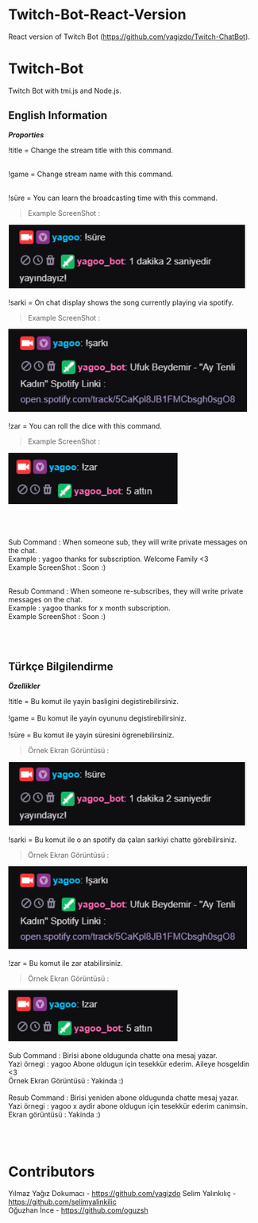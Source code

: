 # Twitch-Bot-React-Version
React version of Twitch Bot (https://github.com/yagizdo/Twitch-ChatBot).

# Twitch-Bot
Twitch Bot with tmi.js and Node.js.


English Information
--------------------

***Proporties***

!title = Change the stream title with this command.
<br/>
<br/>

!game = Change stream name with this command.
<br/>
<br/>

!süre = You can learn the broadcasting time with this command.
> Example ScreenShot : 

![süreornek](screenshots/sure.png)
<br/>
<br/>
!sarki = On chat display shows the song currently playing via spotify.
> Example ScreenShot : 

![sarkiornek](screenshots/sarki.png)
<br/>
<br/>
!zar = You can roll the dice with this command.
> Example ScreenShot : 
 
![zarornek](screenshots/zar.png)
<br/>
<br/>
<br/>
<br/>


Sub Command : When someone sub, they will write private messages on the chat.
<br/>
Example : yagoo thanks for subscription. Welcome Family <3
<br/>
Example ScreenShot : Soon :)
<br/>
<br/>

Resub Command : When someone re-subscribes, they will write private messages on the chat.
<br/>
Example : yagoo thanks for x month subscription.
<br/>
Example ScreenShot : Soon :)
<br/>
<br/>
<br/>
<br/>












Türkçe Bilgilendirme
---------------------

***Özellikler***

!title = Bu komut ile yayin basligini degistirebilirsiniz.
<br/>
<br/>
!game = Bu komut ile yayin oyununu degistirebilirsiniz.
<br/>
<br/>
!süre = Bu komut ile yayin süresini ögrenebilirsiniz. 
> Örnek Ekran Görüntüsü : 

![süreornek](screenshots/sure.png)
<br/>
<br/>
!sarki = Bu komut ile o an spotify da çalan sarkiyi chatte görebilirsiniz.
> Örnek Ekran Görüntüsü : 

![sarkiornek](screenshots/sarki.png)
<br/>
<br/>
!zar = Bu komut ile zar atabilirsiniz.
> Örnek Ekran Görüntüsü : 

![zarornek](screenshots/zar.png)
<br/>
<br/>
Sub Command : Birisi abone oldugunda chatte ona mesaj yazar.
<br/>
Yazi örnegi : yagoo Abone oldugun için tesekkür ederim. Aileye hosgeldin <3
<br/>
Örnek Ekran Görüntüsü : Yakinda :)
<br/>
<br/>
Resub Command : Birisi yeniden abone oldugunda chatte mesaj yazar. 
<br/>
Yazi örnegi : yagoo x aydir abone oldugun için tesekkür ederim canimsin.
<br/>
Ekran görüntüsü : Yakinda :)
<br/>
<br/>
<br/>
<br/>
# Contributors
Yılmaz Yağız Dokumacı - https://github.com/yagizdo
Selim Yalınkılıç - https://github.com/selimyalinkilic  
Oğuzhan İnce - https://github.com/oguzsh
